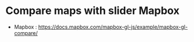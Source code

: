 # Compare maps with slider Mapbox 
- Mapbox : https://docs.mapbox.com/mapbox-gl-js/example/mapbox-gl-compare/


